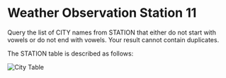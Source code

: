 # Weather Observation Station 11
Query the list of CITY names from STATION that either do not start with vowels or do not end with vowels. Your result cannot contain duplicates.

The STATION table is described as follows:

![City Table](https://s3.amazonaws.com/hr-challenge-images/9336/1449345840-5f0a551030-Station.jpg)

